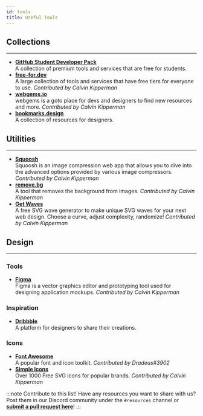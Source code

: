 ```yaml
---
id: tools
title: Useful Tools
---
```


## Collections

---

- [**GitHub Student Developer Pack**](https://education.github.com/pack)  
  A collection of premium tools and services that are free for students.
- [**free-for.dev**](https://free-for.dev)  
  A large collection of tools and services that have free tiers for everyone to use. _Contributed by Calvin Kipperman_
- [**webgems.io**](https://webgems.io)  
  webgems is a goto place for devs and designers to find new resources and more. _Contributed by Calvin Kipperman_
- [**bookmarks.design**](https://www.bookmarks.design)  
  A collection of resources for designers.

## Utilities

---

- [**Squoosh**](https://squoosh.app)  
  Squoosh is an image compression web app that allows you to dive into the advanced options provided by various image compressors. _Contributed by Calvin Kipperman_
- [**remove.bg**](https://www.remove.bg)  
  A tool that removes the background from images. _Contributed by Calvin Kipperman_
- [**Get Waves**](https://getwaves.io)  
  A free SVG wave generator to make unique SVG waves for your next web design. Choose a curve, adjust complexity, randomize! _Contributed by Calvin Kipperman_

## Design

---

### Tools

- [**Figma**](https://www.figma.com)  
  Figma is a vector graphics editor and prototyping tool used for designing application mockups. _Contributed by Calvin Kipperman_

### Inspiration

- [**Dribbble**](https://dribbble.com)  
  A platform for designers to share their creations.

### Icons

- [**Font Awesome**](https://fontawesome.com)  
  A popular font and icon toolkit. _Contributed by Dradeus#3902_
- [**Simple Icons**](http://simpleicons.org)  
  Over 1000 Free SVG icons for popular brands. _Contributed by Calvin Kipperman_

:::note Contribute to this list!
Have any resources you want to share with us? Post them in our Discord community under the `#resources` channel or [**submit a pull request here**](https://github.com/bc-compsci-club/ttp.bccompsci.club)!
:::
